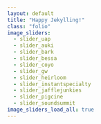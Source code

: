 ```yaml
---
layout: default
title: "Happy Jekylling!"
class: "folio"
image_sliders:
  - slider_uap
  - slider_auki
  - slider_bark
  - slider_bessa
  - slider_coyo
  - slider_gw
  - slider_heirloom
  - slider_instantspecialty
  - slider_jafflejunkies
  - slider_pigcine
  - slider_soundsummit
image_sliders_load_all: true
---
```

